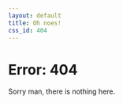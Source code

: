 ```yaml
---
layout: default
title: Oh noes!
css_id: 404
---
```


# Error: 404

Sorry man, there is nothing here.
